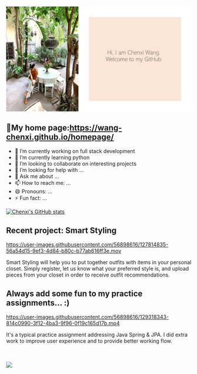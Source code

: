 <a href="https://wang-chenxi.github.io/homepage/"><img width = 1214px src="https://github.com/wang-chenxi/CodingDojoAssignments/blob/master/0.Pre_Bootcamp/Presentation1.jpg" /> </a>                                                                                                                      
                                                                                                                             
## 👋My home page:https://wang-chenxi.github.io/homepage/            

- 🔭 I’m currently working on full stack development
- 🌱 I’m currently learning python
- 👯 I’m looking to collaborate on interesting projects
- 🤔 I’m looking for help with ...
- 💬 Ask me about ...
- 📫 How to reach me: ...
- 😄 Pronouns: ...
- ⚡ Fun fact: ...             

[![Chenxi's GitHub stats](https://github-readme-stats.vercel.app/api?username=wang-chenxi)](https://github.com/anuraghazra/github-readme-stats)

## Recent project: Smart Styling
https://user-images.githubusercontent.com/56898616/127814835-56a54d15-9ef3-4d84-b80c-b77ab616ff3e.mov

Smart Styling will help you to put together outfits with items in your personal closet. Simply register, let us know what your preferred style is, and upload pieces from your closet in order to receive outfit recommendations.

## Always add some fun to my practice assignments... :)
https://user-images.githubusercontent.com/56898616/129318343-814c0990-3f12-4ba3-9f96-0f19c165d17b.mp4

It's a typical practice assignment addressing Java Spring & JPA. I did extra work to improve user experience and to provide better working flow.

<br/><br/>
<a href="https://hits.seeyoufarm.com"><img src="https://hits.seeyoufarm.com/api/count/incr/badge.svg?url=https%3A%2F%2Fgithub.com%2Fwang-chenxi&count_bg=%2398DC58&title_bg=%23FBE5D7&icon=&icon_color=%23E7E7E7&title=Visits&edge_flat=false"/></a>

